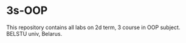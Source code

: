 # 3s-OOP
This repository contains all labs on 2d term, 3 course in OOP subject. BELSTU univ, Belarus.
